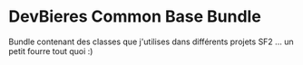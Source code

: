 DevBieres Common Base Bundle
============================

Bundle contenant des classes que j'utilises dans différents projets SF2 ... un petit fourre tout quoi :)


